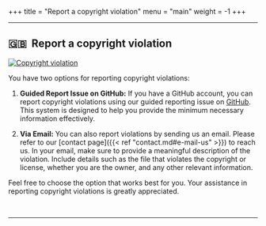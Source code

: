 +++
title = "Report a copyright violation"
menu = "main"
weight = -1
+++

* * *

## 🇬🇧 &nbsp;Report a copyright violation

[![Copyright violation](https://img.shields.io/badge/copyright-violation-red?style=flat)](https://github.com/tit8/polimi-elettronica/issues/new?assignees=&labels=Copyright&template=report-violazione-di-copyright.md)

You have two options for reporting copyright violations:

1. **Guided Report Issue on GitHub:** If you have a GitHub account, you can report copyright violations using our guided reporting issue on [GitHub](https://github.com/tit8/polimi-elettronica/issues/new?assignees=&labels=Copyright&template=report-violazione-di-copyright.md). This system is designed to help you provide the minimum necessary information effectively.

2. **Via Email:** You can also report violations by sending us an email. Please refer to our [contact page]({{< ref "contact.md#e-mail-us" >}}) to reach us. In your email, make sure to provide a meaningful description of the violation. Include details such as the file that violates the copyright or license, whether you are the owner, and any other relevant information.

Feel free to choose the option that works best for you. Your assistance in reporting copyright violations is greatly appreciated.

&nbsp;

* * *